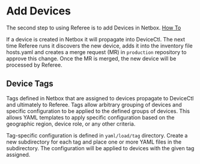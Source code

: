 # Add Devices

The second step to using Referee is to add Devices in Netbox. [How To](../Netbox/Add-Device.md)

If a device is created in Netbox it will propagate into DeviceCtl. The next time Referee runs it discovers the new device, adds it into the inventory file hosts.yaml and creates a merge request (MR) in `production` repository to approve this change. Once the MR is merged, the new device will be processed by Referee.

## Device Tags
Tags defined in Netbox that are assigned to devices propagate to DeviceCtl and ultimately to Referee. Tags allow arbitrary grouping of devices and specific configuration to be applied to the defined groups of devices. This allows YAML templates to apply specific configuration based on the geographic region, device role, or any other criteria.

Tag-specific configuration is defined in `yaml/load/tag` directory. Create a new subdirectory for each tag and place one or more YAML files in the subdirectory. The configuration will be applied to devices with the given tag assigned.
